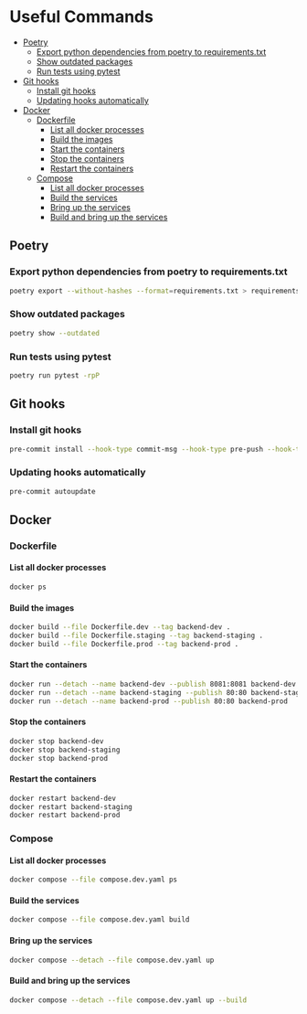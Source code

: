 # Useful Commands <!-- omit from toc -->

- [Poetry](#poetry)
  - [Export python dependencies from poetry to requirements.txt](#export-python-dependencies-from-poetry-to-requirementstxt)
  - [Show outdated packages](#show-outdated-packages)
  - [Run tests using pytest](#run-tests-using-pytest)
- [Git hooks](#git-hooks)
  - [Install git hooks](#install-git-hooks)
  - [Updating hooks automatically](#updating-hooks-automatically)
- [Docker](#docker)
  - [Dockerfile](#dockerfile)
    - [List all docker processes](#list-all-docker-processes)
    - [Build the images](#build-the-images)
    - [Start the containers](#start-the-containers)
    - [Stop the containers](#stop-the-containers)
    - [Restart the containers](#restart-the-containers)
  - [Compose](#compose)
    - [List all docker processes](#list-all-docker-processes-1)
    - [Build the services](#build-the-services)
    - [Bring up the services](#bring-up-the-services)
    - [Build and bring up the services](#build-and-bring-up-the-services)

## Poetry

### Export python dependencies from poetry to requirements.txt

```sh
poetry export --without-hashes --format=requirements.txt > requirements.txt
```

### Show outdated packages

```sh
poetry show --outdated
```

### Run tests using pytest

```sh
poetry run pytest -rpP
```

## Git hooks

### Install git hooks

```sh
pre-commit install --hook-type commit-msg --hook-type pre-push --hook-type pre-commit
```

### Updating hooks automatically

```sh
pre-commit autoupdate
```

## Docker

### Dockerfile

#### List all docker processes

```sh
docker ps
```

#### Build the images

```sh
docker build --file Dockerfile.dev --tag backend-dev .
docker build --file Dockerfile.staging --tag backend-staging .
docker build --file Dockerfile.prod --tag backend-prod .
```

#### Start the containers

```sh
docker run --detach --name backend-dev --publish 8081:8081 backend-dev
docker run --detach --name backend-staging --publish 80:80 backend-staging
docker run --detach --name backend-prod --publish 80:80 backend-prod
```

#### Stop the containers

```sh
docker stop backend-dev
docker stop backend-staging
docker stop backend-prod
```

#### Restart the containers

```sh
docker restart backend-dev
docker restart backend-staging
docker restart backend-prod
```

### Compose

#### List all docker processes

```sh
docker compose --file compose.dev.yaml ps
```

#### Build the services

```sh
docker compose --file compose.dev.yaml build
```

#### Bring up the services

```sh
docker compose --detach --file compose.dev.yaml up
```


#### Build and bring up the services

```sh
docker compose --detach --file compose.dev.yaml up --build
```
